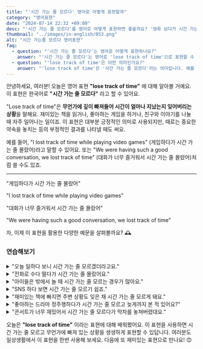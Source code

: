 ```yaml
---
title: "'시간 가는 줄 모르다' 영어로 어떻게 표현할까"
category: "영어표현"
date: "2024-07-14 22:32 +09:00"
desc: "'시간 가는 줄 모르다'를 영어로 어떻게 표현하면 좋을까요? '영화 보다가 시간 가는 줄 몰랐어요', '친구들이랑 노는데 시간이 어떻게 가는지 모르겠어' 등을 영어로 표현하는 법을 배워봅시다. 다양한 예문을 통해서 연습하고 본인의 표현으로 만들어 보세요."
thumbnail: "../images/in-english/053.png"
alt: "시간 가는줄 모르다 영어표현"
faq:
  - question: "'시간 가는 줄 모르다'는 영어로 어떻게 표현하나요?"
    answer: "'시간 가는 줄 모르다'는 영어로 'lose track of time'으로 표현할 수 있습니다. 예를 들어, 'I lost track of time while reading'은 '책 읽다가 시간 가는 줄 몰랐어'라는 의미입니다."
  - question: "'lose track of time'은 어떤 의미인가요?"
    answer: "'lose track of time'은 '사간 가는 줄 모르다'라는 의미입니다. 예를 들어, 영화를 보거나, 친구와 대화를 나누거나, 취미 활동을 할 때 시간 가는 줄 모르는 상황을 표현할 수 있습니다."
---
```


안녕하세요, 여러분! 오늘은 영어 표현 **"lose track of time"** 에 대해 알아볼 거예요. 이 표현은 한국어로 **"시간 가는 줄 모르다"** 라고 할 수 있어요.

"Lose track of time"은 **무언가에 깊이 빠져들어 시간이 얼마나 지났는지 잊어버리는 상황**을 말해요. 재미있는 책을 읽거나, 좋아하는 게임을 하거나, 친구와 이야기를 나눌 때 자주 일어나는 일이죠. 이 표현은 대부분 긍정적인 의미로 사용되지만, 때로는 중요한 약속을 놓치는 등의 부정적인 결과를 나타낼 때도 써요.

예를 들어, "I lost track of time while playing video games" (게임하다가 시간 가는 줄 몰랐어)라고 말할 수 있어요. 또는 "We were having such a good conversation, we lost track of time" (대화가 너무 즐거워서 시간 가는 줄 몰랐어)처럼 쓸 수도 있죠.

---

"게임하다가 시간 가는 줄 몰랐어"

"I lost track of time while playing video games"

"대화가 너무 즐거워서 시간 가는 줄 몰랐어"

"We were having such a good conversation, we lost track of time"

자, 이제 이 표현을 활용한 다양한 예문을 살펴볼까요? 🕰️

### 연습해보기

<details>
<summary>"오늘 일하다 보니 시간 가는 줄 모르겠더라고요."</summary>
<span>"I totally lost track of time at work today."</span>
</details>

<details>
<summary>"전화로 수다 떨다가 시간 가는 줄 몰랐어요."</summary>
<span>"We lost track of time chatting on the phone."</span>
</details>

<details>
<summary>"아이들은 밖에서 놀 때 시간 가는 줄 모르는 경우가 많아요."</summary>
<span>"Kids often lose track of time when playing outside."</span>
</details>

<details>
<summary>"SNS 하다 보면 시간 가는 줄 모르기 쉽죠."</summary>
<span>"It's easy to lose track of time on social media."</span>
</details>

<details>
<summary>"재미있는 책에 빠지면 주변 상황도 잊은 채 시간 가는 줄 모르게 돼요."</summary>
<span>"When I'm engrossed in a good book, I completely lose track of time and forget about everything else."</span>
</details>

<details>
<summary>"좋아하는 드라마 정주행하다가 시간 가는 줄 모르고 늦게까지 본 적 있어요?"</summary>
<span>"Have you ever lost track of time while <a href="/blog/in-english/071.binge-watch/">binge-watching</a> your favorite TV show and stayed up way too late?"</span>
</details>

<details>
<summary>"콘서트가 너무 재밌어서 시간 가는 줄 모르다가 막차를 놓쳐버렸대요."</summary>
<span>"She was having such a great time at the concert that she lost track of time and missed the last bus home."</span>
</details>

오늘은 **"lose track of time"** 이라는 표현에 대해 배워봤어요. 이 표현을 사용하면 시간 가는 줄 모르고 무언가에 빠져 있는 상황을 생생하게 표현할 수 있답니다. 여러분도 일상생활에서 이 표현을 한번 사용해 보세요. 다음에 또 재미있는 표현으로 만나요! 😊
